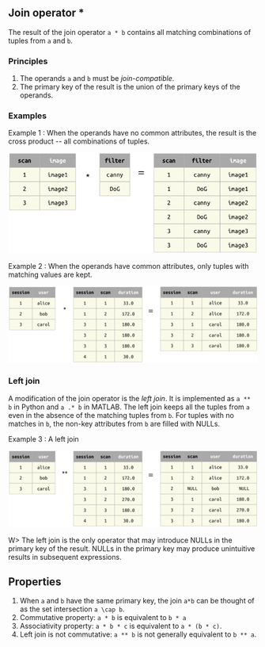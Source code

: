 ## Join operator *
The result of the join operator `a * b` contains all matching combinations of tuples from `a` and `b`.

### Principles
1. The operands `a` and `b` must be *join-compatible*.
2. The primary key of the result is the union of the primary keys of the operands.

### Examples

Example 1
: When the operands have no common attributes, the result is the cross product -- all combinations of tuples.

![](images/join-example1.png)

Example 2
: When the operands have common attributes, only tuples with matching values are kept.

![](images/join-example2.png)


### Left join
A modification of the join operator is the *left join*.  It is implemented as `a ** b` in Python and `a .* b` in MATLAB.
The left join keeps all the tuples from `a` even in the absence of the matching tuples from `b`.  For tuples with no matches in `b`, the non-key attributes from `b` are filled with NULLs.

Example 3 
: A left join

![](images/outer-example1.png)

W> The left join is the only operator that may introduce NULLs in the primary key of the result.  NULLs in the primary key may produce unintuitive results in subsequent expressions.

## Properties

1. When `a` and `b` have the same primary key, the join `a*b` can be thought of as the set intersection `a \cap b`.
2. Commutative property:  `a * b` is equivalent to `b * a`
3. Associativity property:  `a * b * c` is equivalent to `a * (b * c)`.
4. Left join is not commutative: `a ** b` is not generally equivalent to `b ** a`. 
